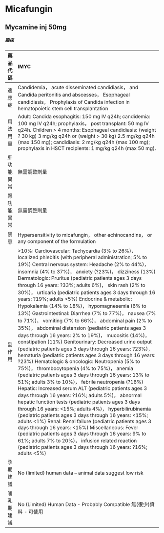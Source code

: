 # Micafungin

## Mycamine inj 50mg

##### 臨採

| 藥品代碼   | IMYC                                                                                                                                                                                                                                                                                                                                                                                                                                                                                                                                                                                                                                                                                                                                                                                                                                                                                                                                                                                                                                                                                                                                                                                                                                                                                                                                                                                                                                                                                                                                                                                                                                                                                                    |
|:-----------|:--------------------------------------------------------------------------------------------------------------------------------------------------------------------------------------------------------------------------------------------------------------------------------------------------------------------------------------------------------------------------------------------------------------------------------------------------------------------------------------------------------------------------------------------------------------------------------------------------------------------------------------------------------------------------------------------------------------------------------------------------------------------------------------------------------------------------------------------------------------------------------------------------------------------------------------------------------------------------------------------------------------------------------------------------------------------------------------------------------------------------------------------------------------------------------------------------------------------------------------------------------------------------------------------------------------------------------------------------------------------------------------------------------------------------------------------------------------------------------------------------------------------------------------------------------------------------------------------------------------------------------------------------------------------------------------------------------|
| 適應症     | Candidemia， acute disseminated candidiasis， and Candida peritonitis and abscesses， Esophageal candidiasis， Prophylaxis of Candida infection in hematopoietic stem cell transplantation                                                                                                                                                                                                                                                                                                                                                                                                                                                                                                                                                                                                                                                                                                                                                                                                                                                                                                                                                                                                                                                                                                                                                                                                                                                                                                                                                                                                                                                                                                              |
| 用法用量   | Adult: Candida esophagitis: 150 mg IV q24h; candidemia: 100 mg IV q24h; prophylaxis， post transplant: 50 mg IV q24h. Children > 4 months: Esophageal candidiasis: (weight ? 30 kg) 3 mg/kg q24h or (weight > 30 kg) 2.5 mg/kg q24h (max 150 mg); candidiasis: 2 mg/kg q24h (max 100 mg); prophylaxis in HSCT recipients: 1 mg/kg q24h (max 50 mg).                                                                                                                                                                                                                                                                                                                                                                                                                                                                                                                                                                                                                                                                                                                                                                                                                                                                                                                                                                                                                                                                                                                                                                                                                                                                                                                                                     |
| 肝功能異常 | 無需調整劑量                                                                                                                                                                                                                                                                                                                                                                                                                                                                                                                                                                                                                                                                                                                                                                                                                                                                                                                                                                                                                                                                                                                                                                                                                                                                                                                                                                                                                                                                                                                                                                                                                                                                                            |
| 腎功能異常 | 無需調整劑量                                                                                                                                                                                                                                                                                                                                                                                                                                                                                                                                                                                                                                                                                                                                                                                                                                                                                                                                                                                                                                                                                                                                                                                                                                                                                                                                                                                                                                                                                                                                                                                                                                                                                            |
| 禁忌       | Hypersensitivity to micafungin， other echinocandins， or any component of the formulation                                                                                                                                                                                                                                                                                                                                                                                                                                                                                                                                                                                                                                                                                                                                                                                                                                                                                                                                                                                                                                                                                                                                                                                                                                                                                                                                                                                                                                                                                                                                                                                                              |
| 副作用     | >10%: Cardiovascular: Tachycardia (3% to 26%)， localized phlebitis (with peripheral administration; 5% to 19%) Central nervous system: Headache (2% to 44%)， insomnia (4% to 37%)， anxiety (?23%)， dizziness (13%) Dermatologic: Pruritus (pediatric patients ages 3 days through 16 years: ?33%; adults 6%)， skin rash (2% to 30%)， urticaria (pediatric patients ages 3 days through 16 years: ?19%; adults <5%) Endocrine & metabolic: Hypokalemia (14% to 18%)， hypomagnesemia (6% to 13%) Gastrointestinal: Diarrhea (7% to 77%)， nausea (7% to 71%)， vomiting (7% to 66%)， abdominal pain (2% to 35%)， abdominal distension (pediatric patients ages 3 days through 16 years: 2% to 19%)， mucositis (14%)， constipation (11%) Genitourinary: Decreased urine output (pediatric patients ages 3 days through 16 years: ?23%)， hematuria (pediatric patients ages 3 days through 16 years: ?23%) Hematologic & oncologic: Neutropenia (5% to 75%)， thrombocytopenia (4% to 75%)， anemia (pediatric patients ages 3 days through 16 years: 13% to 51%; adults 3% to 10%)， febrile neutropenia (?16%) Hepatic: Increased serum ALT (pediatric patients ages 3 days through 16 years: ?16%; adults 5%)， abnormal hepatic function tests (pediatric patients ages 3 days through 16 years: <15%; adults 4%)， hyperbilirubinemia (pediatric patients ages 3 days through 16 years: <15%; adults <1%) Renal: Renal failure (pediatric patients ages 3 days through 16 years: <15%) Miscellaneous: Fever (pediatric patients ages 3 days through 16 years: 9% to 61%; adults 7% to 20%)， infusion related reaction (pediatric patients ages 3 days through 16 years: ?16%; adults <5%) |
| 孕期建議   | No (limited) human data – animal data suggest low risk                                                                                                                                                                                                                                                                                                                                                                                                                                                                                                                                                                                                                                                                                                                                                                                                                                                                                                                                                                                                                                                                                                                                                                                                                                                                                                                                                                                                                                                                                                                                                                                                                                                  |
| 哺乳期建議 | No (Limited) Human Data - Probably Compatible 無(很少)資料 - 可使用                                                                                                                                                                                                                                                                                                                                                                                                                                                                                                                                                                                                                                                                                                                                                                                                                                                                                                                                                                                                                                                                                                                                                                                                                                                                                                                                                                                                                                                                                                                                                                                                                                     |

